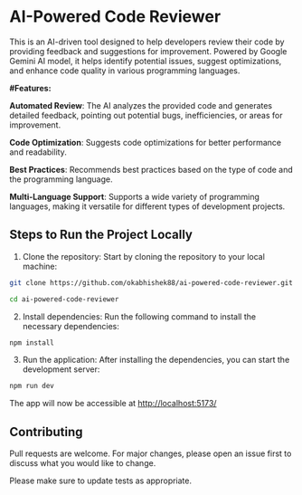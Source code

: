 # AI-Powered Code Reviewer

This is an AI-driven tool designed to help developers review their code by providing feedback and suggestions for improvement. Powered by Google Gemini AI model, it helps identify potential issues, suggest optimizations, and enhance code quality in various programming languages.

**#Features:**

**Automated Review**: The AI analyzes the provided code and generates detailed feedback, pointing out potential bugs, inefficiencies, or areas for improvement.

**Code Optimization**: Suggests code optimizations for better performance and readability.

**Best Practices**: Recommends best practices based on the type of code and the programming language.

**Multi-Language Support**: Supports a wide variety of programming languages, making it versatile for different types of development projects.

## Steps to Run the Project Locally

1. Clone the repository: Start by cloning the repository to your local machine:

```bash
git clone https://github.com/okabhishek88/ai-powered-code-reviewer.git

cd ai-powered-code-reviewer

```

2. Install dependencies: Run the following command to install the necessary dependencies:

```bash
npm install
```

3. Run the application: After installing the dependencies, you can start the development server:
```bash
npm run dev
```
The app will now be accessible at [http://localhost:5173/](http://localhost:5173/) 

## Contributing

Pull requests are welcome. For major changes, please open an issue first
to discuss what you would like to change.

Please make sure to update tests as appropriate.